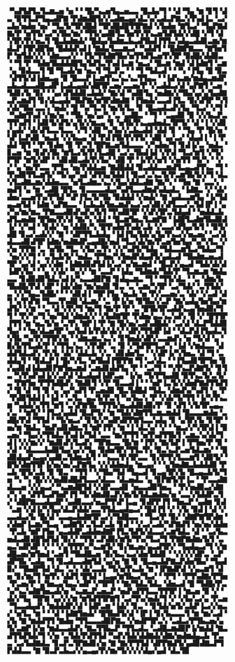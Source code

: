 ▝▚▟▜▟▜▃▜▃▆▃▅▝▅▝▝▝█▞▚▃▅▜▄▃▅▃▃▝█▃▙▞▜▝▝▟▝▜▄▝▆▝▊▜▝▟▃▝▉▜▜▃▛▜▄▃▟▛▇▝▛▟▆▟█▜▞▞▃▟▆▃▄▞▟▃▚▞▃▟▃▛▇▃▚▜▚▟▐▃▝▃▞▃▙▞▅▟▅▝▅▞▝▜▃▜▞▜▛▟█▟▝▜▛▟█▟█▜▜▛▇▟▝▞▙▟▅▝▇▜▃▞▝▜▄▛▇▟▇▞▛▝▅▜▜▞▃▞▚▜▙▞▆▞▝▜▜▞▄▟▉▜▃▜▅▜▚▜▚▃▅▜▟▜▟▞▞▟█▝▞▜▝▟▚▜▛▞▛▞▅▃▜▝█▃▙▟▆▟▞▝█▟▄▞▙▟▆▃▙▃▟▜▙▟▐▜▜▃▚▟▄▃▟▟▊▃▆▞▆▟▃▛▐▜▛▟█▜▅▝█▟▟▟▚▟▐▝▇▟▄▜▃▃▆▃▞▝▚▟▟▜▝▝█▟▇▛▇▃▃▝▇▜▅▜▛▝▆▜▟▞▞▞▝▟▆▃▃▞▞▝▐▜▞▜▜▟▇▜▙▞▅▜▜▟▜▃▅▜▚▜▛▝▉▟█▞▟▟▉▃▝▝▜▝▛▝▜▟▅▜▙▟▟▟█▜▄▜▟▜▃▜▚▟▐▃▆▝▅▃▞▝█▃▆▝▆▟▝▟▐▟▆▜▝▃▆▝▄▝▉▟▃▃▜▝█▝▜▃▟▞▆▝▅▃▜▝▜▃▛▃▝▝▝▜▝▜▟▃▟▝▝▝▚▝▐▜▄▝█▝▉▃▝▟▜▜▞▟▐▟▅▃▄▝▉▝█▃▃▛▐▃▆▜▚▃▚▃▚▃▜▜▄▃▝▝▐▟▚▃▆▞▆▟▄▃▆▟▛▃▙▃▟▃▃▟█▃▟▛▐▃▟▃▄▟▞▟█▜▛▃▅▞▃▃▅▞▛▝▞▃▟▟▃▞▟▝▄▛▇▜▝▃▅▝▜▟▊▞▙▝▉▞▝▝▄▞▟▜▟▟▊▃▙▟▞▝▇▞▟▝▚▟▉▜▄▝▅▟▇▞▞▜▙▞▄▞▄▜▄▟▇▃▛▃▆▟▜▝▊▞▟▃▄▟▞▜▙▛▇▞▆▜▛▟▆▟▇▝▐▜▅▟▞▃▃▟▐▜▃▝▉▞▟▜▛▝▚▜▞▟▞▜▙▞▃▃▚▝▅▟▞▝█▝▚▞▜▃▜▝▆▞▙▜▃▝▊▝█▃▄▟▃▟▚▜▄▝▜▃▞▝▞▜▝▝▚▟▆▜▚▟▝▞▆▞▅▝▝▜▙▝▅▞▄▞▚▝▃▝▄▟█▃▝▝▜▝▝▃▄▟▉▝▉▝▞▞▙▃▛▃▜▜▚▟▜▝▐▟▊▜▞▟▜▞▄▜▞▞▆▃▄▝▊▝▅▜▙▜▚▃▄▟▅▟▃▜▛▜▞▝▟▝▐▝▞▟▊▞▄▟▞▝▟▞▟▜▃▃▜▃▃▝▞▜▝▟█▝▚▞▙▞▞▃▙▃▟▟▝▟▟▝▊▝▝▜▄▝▛▝█▞▅▝▚▛▐▃▛▟▊▝▅▃▙▝▞▞▙▃▄▝▟▝▛▟▐▜▙▜▚▜▜▞▝▟█▝▄▞▃▞▝▟▄▟▐▝▐▝▛▟▟▝█▜▝▝▛▝▊▟▅▝▉▝▛▃▜▝█▛▇▃▅▜▟▃▃▃▝▞▚▟▅▞▜▝▊▟▐▞▃▝▅▟▃▝▊▃▅▝▆▝▊▟▚▜▙▝▆▜▃▞▙▜▚▜▃▟█▝▃▞▃▜▙▟▐▟▝▞▛▟▝▜▃▞▆▜▝▞▜▞▛▜▛▝▆▜▞▟▛▝▝▟▊▟▉▃▟▞▛▞▙▞▝▟█▝▛▝▐▞▛▞▅▜▝▞▅▜▜▝▜▞▚▝▝▞▞▝▄▝▅▞▛▃▃▝▛▜▃▝▅▞▛▟▟▃▅▝▇▟█▟▟▝▉▃▟▟▃▃▆▟▜▃▄▃▟▜▚▃▝▜▝▜▚▟▉▜▜▃▆▜▞▝▜▞▄▞▚▟▝▟▜▜▄▜▟▟▐▝▉▃▞▃▚▃▜▞▛▃▆▜▙▜▞▞▜▝▟▃▚▜▃▟▇▃▆▞▟▟▅▃▃▝▅▜▃▟▆▃▚▃▚▜▄▞▟▟▃▟▇▝▇▞▚▝▝▜▅▝▇▝▃▃▚▝▅▟▜▝▄▝▆▝▃▟█▝█▜▃▝▊▃▃▃▃▟▄▞▚▟▜▃▃▟▆▟▚▟▄▟▃▝▐▟▇▃▝▞▝▟▞▟▅▞▃▃▅▜▚▞▛▜▟▝▚▛▐▜▃▜▞▜▙▝▉▟▟▟▝▞▅▟▞▝▇▝▄▟▃▃▆▜▄▝▐▞▜▟▄▃▅▜▟▝▐▟▆▝▄▛▇▃▃▝▐▃▙▃▙▜▅▃▆▟▚▃▞▃▞▟▊▞▟▜▃▃▞▃▜▟▐▛▐▝▄▞▚▞▆▞▆▃▝▛▇▃▃▟▉▟▚▟▚▞▙▜▝▜▚▟▉▜▛▝▞▟▚▜▛▃▜▟▄▟▝▝▅▟▟▃▙▟▜▃▅▟▆▝█▜▅▞▛▞▟▝▇▞▚▝▟▟▝▝█▃▆▜▅▃▜▃▆▛▇▝▐▟█▜▃▟▆▜▙▟▉▟▐▞▝▞▚▟▝▝▊▟▞▝▅▝▟▟▉▞▚▝█▜▚▟▅▜▚▟▞▃▙▝▞▃▃▞▟▜▄▞▙▜▝▝▉▜▞▟█▝▊▃▞▃▟▞▞▝▇▝▝▟▛▜▜▃▙▟▄▝▐▟▐▜▄▜▟▞▄▜▄▜▚▃▞▞▅▃▅▞▝▃▞▟▟▃▃▟▊▟▜▛▐▟▆▞▅▟▇▟▛▃▄▟█▞▅▟▝▜▃▞▟▞▆▞▛▃▅▜▅▜▄▞▚▞▚▜▃▝▞▞▅▝▛▛▇▝▃▝▅▜▙▝▜▃▝▞▙▞▃▜▚▝▞▞▚▟▜▞▜▟▄▝▜▟▃▃▆▜▃▞▜▟▄▞▜▝▅▞▞▞▜▝▝▃▜▃▙▜▞▝▅▟▃▝▛▜▅▞▚▜▅▟▛▟▄▟▜▞▄▟▃▟▝▜▙▟▆▃▅▃▟▜▛▝▄▞▟▝▄▞▞▟▆▝▐▟▇▟▉▟▜▟▐▞▃▞▚▞▆▃▆▟▝▝█▃▛▞▄▃▟▝▜▟▞▟▞▟▐▟▛▞▙▞▝▝▄▝▞▟▞▝▚▞▞▝▆▝▃▃▛▝▐▟▄▝▜▟▆▟▞▜▟▞▛▝▜▃▆▃▆▝▇▟▄▃▃▝▊▟▉▟▉▜▟▃▚▟▐▞▚▃▃▟▉▛▇▝▊▟▄▃▆▃▝▜▝▝▜▜▞▟▃▝▝▃▝▟▆▞▙▜▙▟█▞▛▟▝▟▛▝▐▟▞▟▆▝▆▞▅▟▉▝▊▃▝▃▝▃▆▞▚▜▛▝▃▞▜▟▞▝▃▜▜▟▞▃▝▞▞▜▄▃▜▟█▞▝▝▝▟▊▟▐▝▜▛▐▜▄▝▅▃▙▝▅▝▛▞▃▃▅▞▃▝▟▞▝▞▃▟▝▟▜▝▄▜▚▛▇▝▜▃▃▜▚▟█▝▟▃▆▞▝▃▝▛▐▞▅▝▉▜▙▞▞▃▛▝▇▞▄▟▄▜▅▜▄▞▆▟▜▞▝▞▆▝▝▃▝▟▝▞▛▞▜▝▆▞▜▝▇▞▛▝▛▝▃▝█▜▙▜▛▃▟▟▚▃▄▜▅▟▉▞▜▜▝▝▛▞▚▞▜▝▅▞▜▟▝▟▆▟▞▞▝▞▙▟▇▜▛▝▛▟▅▞▄▃▚▃▚▟▚▝█▝▞▝█▜▜▛▐▜▜▝▆▝▅▃▜▞▅▝▃▜▚▝▇▛▐▝▛▝▇▝█▞▅▞▃▟▚▟█▟▞▝▃▞▟▝▟▃▛▜▟▟▉▜▄▞▝▝▆▞▟▃▅▜▛▝▄▞▙▟▐▞▛▟▞▟▞▞▝▟▛▞▜▜▟▛▐▟▝▝▟▃▛▟▐▜▄▟▃▜▚▜▙▝▚▞▛▞▜▜▛▞▙▝▝▟▆▃▆▃▚▃▚▝▊▜▅▟▞▟▛▞▃▃▆▟▚▝▅▝▜▞▟▝▄▝▉▞▙▜▜▃▟▞▛▝▞▜▜▃▚▃▝▞▛▟▛▝▃▝▉▝▞▜▟▜▛▜▃▞▚▝▐▟▝▞▆▟▃▃▝▟▟▟▜▟▃▟▚▝▛▞▙▝▟▞▝▟▟▃▙▝▞▃▝▟▊▟▅▜▃▝▝▞▟▛▐▞▚▜▅▃▝▟▝▜▝▃▟▟▄▜▝▝▉▟▃▛▐▝█▞▚▜▃▝▅▜▙▟▐▜▛▛▇▝▜▝▃▞▟▃▝▝▐▜▄▟▊▜▛▜▅▝▊▞▄▟▊▟▐▟▄▟▊▛▇▜▅▃▆▟▝▃▆▟▊▟▟▜▄▝▛▝▝▃▞▜▝▝▚▜▚▃▛▟▇▜▞▝▊▜▃▝▚▜▚▟▚▟▐▞▞▃▛▟▝▟▃▟▄▟▐▟▛▃▄▝▐▞▅▝▜▞▛▜▄▟█▝▉▜▚▃▜▞▃▜▞▃▝▛▇▜▅▝▛▜▜▟█▟▚▝▇▟▊▜▝▞▛▝▉▃▃▟▐▝▝▝▅▛▐▃▜▞▞▟▅▛▇▟▜▜▟▜▞▝█▝▟▝▜▝▉▝▄▝▄▞▚▟▜▝▛▃▅▟▉▝█▃▜▟█▟▝▜▟▃▝▟▆▟▚▞▚▟▜▝▄▝▛▝▛▟▉▜▟▟▐▝▐▟▝▝▃▜▃▝▄▃▜▞▛▃▜▝▚▞▙▃▚▝▛▝▞▟▞▜▞▜▜▝▐▞▚▜▚▃▆▝▚▟▟▞▄▜▜▝▆▜▝▃▚▛▇▜▙▝▜▜▜▞▅▃▟▟▉▟▉▞▛▝▉▝▟▜▝▞▙▜▛▃▄▃▞▃▝▝▆▜▞▝▐▜▃▞▄▟▟▝█▃▛▜▞▝▆▝▜▟▞▟▇▜▜▃▆▃▆▟▟▝█▃▃▃▆▟▅▝▃▟█▞▛▟▝▜▜▟▝▝▜▞▅▃▞▝▊▜▞▞▚▟▛▟▛▛▇▜▃▃▚▟▄▝▊▝▄▜▛▞▙▝▊▜▛▝▅▞▆▝▇▟▃▝▆▟▚▟▊▟▆▃▜▝▆▛▐▜▚▝▆▝▐▝▟▃▚▞▝▞▝▝▆▃▞▞▚▜▛▟▐▝▉▃▅▞▝▜▄▞▞▜▜▟▃▜▚▟▐▞▜▟▝▃▃▝▆▞▛▜▜▝▅▜▚▟▜▜▙▜▝▃▆▃▚▞▟▞▜▟▐▝▞▞▆▞▞▝▆▟▊▟▚▜▃▟▚▝▜▛▇▃▃▝█▞▆▝▐▜▚▝▇▞▙▛▐▝▛▜▅▞▛▝▉▝▞▟▝▝▟▃▃▃▙▟▉▜▄▞▄▞▞▜▄▝▉▟▅▜▛▞▜▜▃▜▚▝▉▃▚▃▛▃▅▜▟▃▆▞▝▝█▟▉▟▄▟▚▃▄▞▄▟▊▃▜▟▆▃▙▜▝▝▚▃▃▜▚▜▛▃▃▝▊▞▛▜▚▜▃▃▆▜▝▟▉▜▞▝█▜▞▟▆▜▜▛▐▞▅▞▅▞▃▛▇▜▄▝▞▞▟▟▅▟▄▝▆▃▄▞▝▝▄▜▅▟▇▃▙▟▟▟▉▝▛▃▙▝█▜▞▃▙▝▉▝▉▃▝▝▜▜▝▝▞▜▙▞▜▟▝▜▄▃▟▝▊▃▄▜▛▞▙▝█▃▄▃▙▜▞▜▅▝▚▝▚▝█▞▞▞▅▟▉▟█▟▜▃▃▞▟▃▃▝▟▃▅▟▃▝▄▝▊▛▇▜▞▛▐▃▝▝▛▃▃▟▇▟▃▃▅▝▞▞▄▃▞▝▚▃▆▟█▜▟▝▞▟▛▃▃▟▊▝▅▃▃▟▉▜▅▃▝▝▛▞▅▟▉▃▞▟▇▞▚▝▄▝▟▜▜▃▟▜▅▛▐▜▝▜▞▟▆▟▉▃▛▞▆▞▙▜▟▃▆▟▅▞▅▝▃▃▚▜▟▟▛▃▜▞▝▟█▛▇▃▃▟▄▟▛▝▄▟▉▃▃▞▅▃▛▜▚▛▐▃▄▝▊▟▛▛▐▜▝▜▅▃▛▝▄▟▆▝▊▟▝▃▆▝▞▟▐▞▚▜▄▞▟▃▛▟▟▞▃▃▜▜▟▃▄▟▄▃▞▝█▟▐▜▝▞▝▞▙▝▉▟▐▝▟▝▞▃▃▟▃▞▙▝█▞▟▝▃▃▄▃▙▟▇▜▛▃▞▞▜▟█▃▃▝▝▜▃▞▛▝▉▞▝▟▇▛▇▜▛▟▆▝▞▟▅▛▐▃▆▞▜▃▄▝▄▟▇▜▞▃▜▃▛▃▙▝▊▟▝▝▞▃▞▃▟▞▚▛▇▟▜▝▅▞▅▞▟▟▅▝▛▃▙▝▆▛▐▜▅▝▄▃▟▟▛▃▟▟▅▟▇▛▐▜▃▜▟▜▞▟▃▃▞▃▆▜▟▃▝▟▝▝▃▞▙▃▅▟▃▟▊▟█▜▟▜▟▝▉▞▞▝▜▜▞▃▛▟▉▞▆▜▞▜▚▞▜▃▞▜▝▛▇▛▇▟▆▞▙▜▝▃▄▃▚▟▛▟▛▝▞▝▝▞▄▜▜▜▚▞▚▃▆▜▞▝▊▞▆▃▅▞▄▃▟▜▛▞▝▜▄▟▄▃▞▜▝▞▆▟█▃▅▞▆▜▅▟▝▃▅▜▝▜▙▟█▃▅▝▉▞▙▃▚▃▞▟▅▜▟▟▊▝▝▞▞▞▞▟▛▃▝▃▛▟▛▜▙▝▃▟▄▝▜▝▉▃▟▃▃▟▆▜▟▝▄▞▅▝▇▝▊▝█▃▄▃▙▛▇▃▛▟▅▜▙▞▝▜▄▟▉▞▝▜▙▟▛▜▟▝▟▃▝▃▚▝▟▞▃▃▙▝▜▞▅▜▚▃▙▝▆▝▐▛▇▟▛▟▝▞▄▃▆▜▝▟▅▝▊▞▆▞▜▝▆▜▚▝▟▟▜▝█▜▟▝▐▃▄▞▆▜▙▃▞▜▃▞▝▝▛▜▝▝▛▜▚▟▇▞▛▜▅▝▛▃▅▞▛▝▄▜▅▃▄▜▄▃▚▟▛▝▞▜▛▜▝▝▇▞▜▟▃▜▟▃▝▟▅▃▟▝█▝▜▟█▞▛▃▚▞▚▃▚▟▇▜▅▃▟▞▅▝▚▃▆▃▛▃▅▃▛▝▅▟▚▟▜▜▃▃▜▜▜▛▐▝▆▃▅▝▉▝▞▝▟▞▞▜▄▝▜▛▇▝▄▞▞▞▆▝▆▜▟▜▜▛▇▜▝▃▞▜▚▞▅▟▞▜▝▞▝▞▙▞▃▞▄▝▛▃▅▝▜▃▃▟▄▟▚▝▆▟▟▟▛▞▟▝▐▟▛▃▆▝▐▟▞▝▊▃▝▝▊▜▟▞▅▜▞▃▙▛▐▃▞▞▅▃▞▝▅▜▃▝▆▝▝▝▟▝▐▟▇▜▅▟▞▝█▜▙▟▜▞▟▝▐▛▐▝▊▞▙▃▃▃▜▝▆▝▆▞▃▟▝▞▙▝▇▝▆▟▟▜▜▝▇▟▅▝▜▜▃▃▃▟▉▛▇▃▝▞▅▟▛▜▛▃▚▝▃▟▃▞▛▜▙▃▅▞▄▜▞▃▆▛▐▞▅▝▆▟▃▃▟▟▚▝▇▃▜▜▙▃▛▝▜▜▃▟▃▝▃▟█▃▆▟▉▛▐▞▆▟▟▝▇▃▟▜▜▟▜▟▞▜▝▞▅▝▃▜▟▞▛▟▜▜▟▝▚▟▚▜▟▞▟▟▇▟▞▟▇▞▅▟▆▟▄▃▙▝▛▃▃▝▃▞▙▟▇▟▃▝▊▃▛▃▜▛▇▟▊▞▅▝▇▝▇▞▛▜▜▟▝▟▛▛▇▟▜▞▄▟▉▟▇▃▛▜▛▟▟▃▃▝▇▝▉▃▛▃▙▃▞▞▄▃▄▞▛▞▆▞▜▞▞▞▞▟▄▞▄▟▝▟▃▜▉
